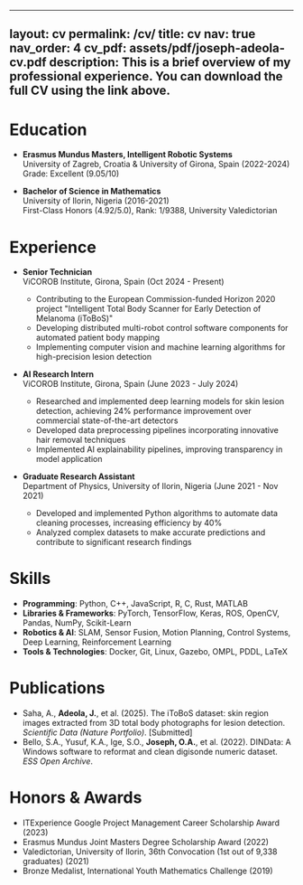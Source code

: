 
---
layout: cv
permalink: /cv/
title: cv
nav: true
nav_order: 4
cv_pdf: assets/pdf/joseph-adeola-cv.pdf
description: This is a brief overview of my professional experience. You can download the full CV using the link above.
---

# Education

- **Erasmus Mundus Masters, Intelligent Robotic Systems** <br>
  University of Zagreb, Croatia & University of Girona, Spain (2022-2024) <br>
  Grade: Excellent (9.05/10)

- **Bachelor of Science in Mathematics** <br>
  University of Ilorin, Nigeria (2016-2021) <br>
  First-Class Honors (4.92/5.0), Rank: 1/9388, University Valedictorian

# Experience

- **Senior Technician** <br>
  ViCOROB Institute, Girona, Spain (Oct 2024 - Present)
  - Contributing to the European Commission-funded Horizon 2020 project "Intelligent Total Body Scanner for Early Detection of Melanoma (iToBoS)"
  - Developing distributed multi-robot control software components for automated patient body mapping
  - Implementing computer vision and machine learning algorithms for high-precision lesion detection

- **AI Research Intern** <br>
  ViCOROB Institute, Girona, Spain (June 2023 - July 2024)
  - Researched and implemented deep learning models for skin lesion detection, achieving 24% performance improvement over commercial state-of-the-art detectors
  - Developed data preprocessing pipelines incorporating innovative hair removal techniques
  - Implemented AI explainability pipelines, improving transparency in model application

- **Graduate Research Assistant** <br>
  Department of Physics, University of Ilorin, Nigeria (June 2021 - Nov 2021)
  - Developed and implemented Python algorithms to automate data cleaning processes, increasing efficiency by 40%
  - Analyzed complex datasets to make accurate predictions and contribute to significant research findings

# Skills

- **Programming**: Python, C++, JavaScript, R, C, Rust, MATLAB
- **Libraries & Frameworks**: PyTorch, TensorFlow, Keras, ROS, OpenCV, Pandas, NumPy, Scikit-Learn
- **Robotics & AI**: SLAM, Sensor Fusion, Motion Planning, Control Systems, Deep Learning, Reinforcement Learning
- **Tools & Technologies**: Docker, Git, Linux, Gazebo, OMPL, PDDL, LaTeX

# Publications

- Saha, A., **Adeola, J.**, et al. (2025). The iToBoS dataset: skin region images extracted from 3D total body photographs for lesion detection. *Scientific Data (Nature Portfolio)*. [Submitted]
- Bello, S.A., Yusuf, K.A., Ige, S.O., **Joseph, O.A.**, et al. (2022). DINData: A Windows software to reformat and clean digisonde numeric dataset. *ESS Open Archive*.

# Honors & Awards

- ITExperience Google Project Management Career Scholarship Award (2023)
- Erasmus Mundus Joint Masters Degree Scholarship Award (2022)
- Valedictorian, University of Ilorin, 36th Convocation (1st out of 9,338 graduates) (2021)
- Bronze Medalist, International Youth Mathematics Challenge (2019)
